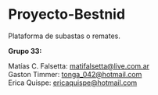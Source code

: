 # Proyecto-Bestnid
Plataforma de subastas o remates.

**Grupo 33:**

Matías C. Falsetta: matifalsetta@live.com.ar <br>
Gaston Timmer: tonga_042@hotmail.com <br>
Erica Quispe: ericaquispe@hotmail.com <br>
